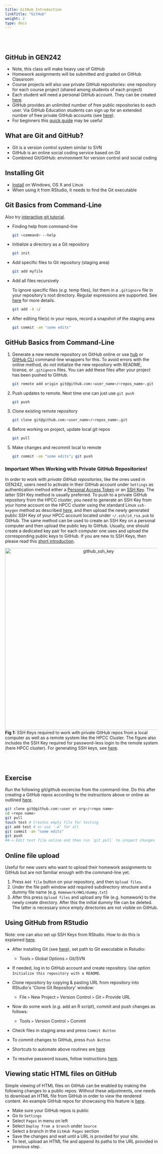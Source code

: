 ```yaml
---
title: GitHub Introduction
linkTitle: "GitHub"
weight: 2
type: docs
---
```


<br/>
<br/>

## GitHub in GEN242 

+ Note, this class will make heavy use of GitHub 
+ Homework assignments will be submitted and graded on GitHub Classroom
+ Course projects will also use private GitHub repositories: one repository for each course project (shared among students of each project)
+ Each student will need a personal GitHub account. They can be created [here](https://github.com/personal).
+ GitHub provides an unlimited number of free public repositories to each user. Via GitHub Education students can sign up for an extended number of free private GitHub accounts (see [here](https://education.github.com)).
+ For beginners this [quick guide](https://guides.github.com/activities/hello-world/) may be useful

## What are Git and GitHub?

+ Git is a version control system similar to SVN
+ GitHub is an online social coding service based on Git 
+ Combined Git/GitHub: environment for version control and social coding

## Installing Git
+ [Install](http://git-scm.com/book/en/Getting-Started-Installing-Git) on Windows, OS X and Linux
+ When using it from RStudio, it needs to find the Git executable

## Git Basics from Command-Line

Also try [interactive git tutorial](https://try.github.io/levels/1/challenges/1).

+ Finding help from command-line 

    ```sh
    git <command> --help
    ```

+ Initialize a directory as a Git repository

    ```sh
    git init
    ```
	
+ Add specific files to Git repository (staging area) 

   ```sh
   git add myfile
   ```

+ Add all files recursively 

  To ignore specific files (_e.g._ temp files), list them in a `.gitignore` file in your repository's root directory. Regular expressions are supported. See [here](https://help.github.com/articles/ignoring-files/) for more details.

   ```sh
   git add -A :/
   ```

+ After editing file(s) in your repos, record a snapshot of the staging area 

   ```sh
   git commit -am "some edits"
   ```

## GitHub Basics from Command-Line

1. Generate a new remote repository on GitHub online or use [hub](https://hub.github.com/) or [GitHub CLI](https://github.com/cli/cli#installation) command-line wrappers for this. To avoid errors with the online method, do not
   initialize the new repository with README, license, or `.gitignore` files. You can
   add these files after your project has been pushed to GitHub. 

   ```sh
   git remote add origin git@github.com:<user_name>/<repos_name>.git
   ```

2. Push updates to remote. Next time one can just use `git push`

    ```sh
    git push 
    ```

3. Clone existing remote repository
    
    ```sh
    git clone git@github.com:<user_name>/<repos_name>.git
    ```

4. Before working on project, update local git repos 

    ```sh
    git pull 
    ```

5. Make changes and recommit local to remote 

    ```sh
    git commit -am "some edits"; git push 
    ```
   

### Important When Working with Private GitHub Repositories!

In order to work with _private GitHub repositories_, like the ones used in GEN242, users need to activate in their GitHub account under `Settings` as authentication method either a [Personal Access Token](https://bit.ly/3u8GRkT) or an [SSH Key](https://bit.ly/3KcWixN). 
The latter SSH Key method is usually preferred. To push to a private GitHub repository from the HPCC cluster, you need to generate an SSH Key from your home account on the HPCC cluster using
the standard Linux `ssh-keygen` method as described [here](https://hpcc.ucr.edu/manuals/access/login/#ssh-keys), and then upload the 
newly generated public SSH Key of your HPCC account located under `~/.ssh/id_rsa.pub` to GitHub. The same method can be used to
create an SSH Key on a personal computer and then upload the public key to GitHub. Usually, one should create a dedicated key
pair for each computer one uses and upload the corresponding public keys to GitHub. If you are new to SSH Keys, then please read this [short introduction](https://hpcc.ucr.edu/manuals/access/login/#ssh-keys). 

<center><img title="github_ssh_key" src="../images/SSH_Keys.drawio.png" width="600"><img/></center>
<b>Fig 1:</b> SSH Keys required to work with private GitHub repos from a local computer as well as a remote system like the HPCC Cluster. The figure also includes the SSH Key required for password-less login to the remote system (here HPCC cluster). For generating SSH keys, see <a href="https://hpcc.ucr.edu/manuals/access/login/#ssh-keys">here</a>.

<br></br>

## Exercise

Run the following git/github excercise from the command-line. Do this after creating a GitHub repos according to the instructions above or online as outlined [here](https://girke.bioinformatics.ucr.edu/GEN242/assignments/homework/hw01/hw01/#b-homework-submission-to-a-private-github-repository).

```sh 
git clone git@github.com:<user or org>/<repo name> 
cd <repo name>
git pull
touch test # Creates empty file for testing
git add test # or use '-A' for all
git commit -am "some edits"
git push 
##-> Edit test file online and then run `git pull` to inspect changes
```

## Online file upload

Useful for new users who want to upload their homework assignments to GitHub but are not familiar enough with the command-line yet.

1. Press `Add file` button on your repository, and then `Upload files`. 
2. Under the file path window add required subdirectory structure and a dummy file name (e.g. `Homework/HW1/dummy.txt`)
3. After this press `Upload files` and upload any file (e.g. homework) to the newly create directory. After this the initial dummy file can be deleted. The latter is necessary since empty directories are not visible on GitHub.


## Using GitHub from RStudio

Note: one can also set up SSH Keys from RStudio. How to do this is explained [here](https://happygitwithr.com/ssh-keys). 

+ After installing Git (see [here](https://git-scm.com/book/en/v2/Getting-Started-Installing-Git)), set path to Git executable in Rstudio: 
	+ Tools `>` Global Options `>` Git/SVN

+ If needed, log in to GitHub account and create repository. Use option `Initialize this repository with a README`. 

+ Clone repository by copying & pasting URL from repository into RStudio's 'Clone Git Repository' window: 
    + File `>` New Project `>` Version Control `>` Git `>` Provide URL

+ Now do some work (_e.g._ add an R script), commit and push changes as follows: 
    + Tools `>` Version Control `>` Commit

+ Check files in staging area and press `Commit Button`

+ To commit changes to GitHub, press `Push Button`

+ Shortcuts to automate above routines are [here](https://support.rstudio.com/hc/en-us/articles/200711853-Keyboard-Shortcuts)

+ To resolve password issues, follow instructions [here](https://github.com/jennybc/stat540_2014/blob/master/seminars/seminar92_git.md). 

## Viewing static HTML files on GitHub

Simple viewing of HTML files on GitHub can be enabled by making the following
changes to a public repos. Without these adjustments, one needs to download an
HTML file from GitHub in order to view the rendered content. An example GitHub
repos for showcasing this feature is
[here](https://github.com/tgirke/View_HTML_on_GitHub/tree/master).

+ Make sure your GitHub repos is public
+ Go to `Settings`
+ Select `Pages` in menu on left
+ Select `Deploy from a branch` under `Source`
+ Select a branch in the `GitHub Pages` section
+ Save the changes and wait until a URL is provided for your site. 
+ To test, upload an HTML file and append its paths to the URL provided in previous step.






